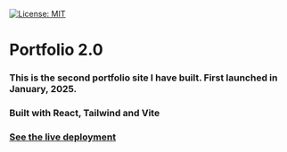 [![License: MIT](https://img.shields.io/badge/License-MIT-yellow.svg)](https://opensource.org/licenses/MIT)

# Portfolio 2.0

### This is the second portfolio site I have built. First launched in January, 2025.

### Built with React, Tailwind and Vite

### [See the live deployment](https://alexgeer.netlify.app/)

